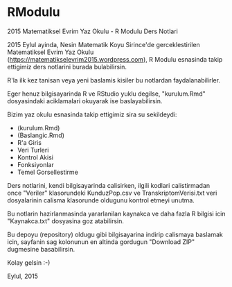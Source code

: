 # RModulu
2015 Matematiksel Evrim Yaz Okulu - R Modulu Ders Notlari

2015 Eylul ayinda, Nesin Matematik Koyu Sirince'de gerceklestirilen Matematiksel Evrim Yaz Okulu (https://matematikselevrim2015.wordpress.com), R Modulu esnasinda takip ettigimiz ders notlarini burada bulabilirsin.

R'la ilk kez tanisan veya yeni baslamis kisiler bu notlardan faydalanabilirler.

Eger henuz bilgisayarinda R ve RStudio yuklu degilse, "kurulum.Rmd" dosyasindaki aciklamalari okuyarak ise baslayabilirsin.

Bizim yaz okulu esnasinda takip ettigimiz sira su sekildeydi:
- (kurulum.Rmd)
- (Baslangic.Rmd)
- R'a Giris
- Veri Turleri
- Kontrol Akisi
- Fonksiyonlar
- Temel Gorsellestirme

Ders notlarini, kendi bilgisayarinda calisirken, ilgili kodlari calistirmadan once "Veriler" klasorundeki KunduzPop.csv ve TranskriptomVerisi.txt veri dosyalarinin calisma klasorunde oldugunu kontrol etmeyi unutma.

Bu notlarin hazirlanmasinda yararlanilan kaynakca ve daha fazla R bilgisi icin "Kaynakca.txt" dosyasina goz atabilirsin.

Bu depoyu (repository) oldugu gibi bilgisayarina indirip calismaya baslamak icin, sayfanin sag kolonunun en altinda gordugun "Download ZIP" dugmesine basabilirsin.

Kolay gelsin :-)


Eylul, 2015
